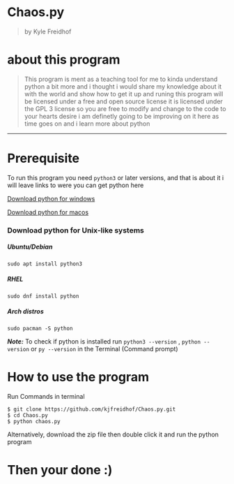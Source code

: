 # Chaos.py 
> by Kyle Freidhof 

# about this program

> This program is ment as a teaching tool for me to kinda understand python a bit more and i thought i would share my knowledge about it with the world and show how to get it up and runing  this program will be licensed under a free and open source license it is licensed under the  GPL 3 license so you are free to modify and change to the code to your hearts desire i am definetly going to be improving on it here as time goes on and i learn more about python

----

# Prerequisite
To run this program you need `python3` or later versions, and that is about it i will leave links to were you can get python here 

[Download python for windows](https://www.python.org/downloads/windows/)

[Download python for macos](https://www.python.org/downloads/macos/)

### Download python for Unix-like systems 

##### Ubuntu/Debian

```
sudo apt install python3 
```

##### RHEL

```
sudo dnf install python
```
##### Arch distros 

```
sudo pacman -S python
```

**_Note:_** To check if python is installed run `python3 --version` , `python --version` or `py --version` in the Terminal (Command prompt)


# How to use the program 

Run Commands in terminal

```shell
$ git clone https://github.com/kjfreidhof/Chaos.py.git
$ cd Chaos.py
$ python chaos.py
```

Alternatively, download the zip file then double click it and run the python program

# Then your done :)
